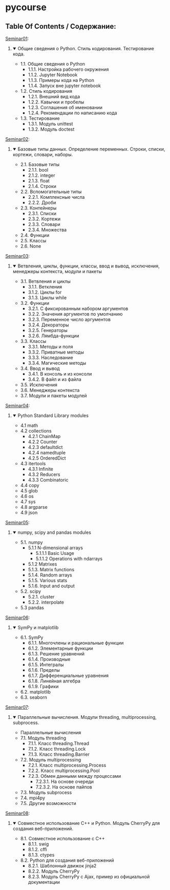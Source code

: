 # pycourse  
  
## Table Of Contents / Содержание:  
  
  
  
<p><a href="Seminar01.ipynb">Seminar01</a>: </p>
<ol>
    <li>
        <details open="">
            <summary> Общие сведения о Python. Стиль кодирования. Тестирование кода.</summary>
            <ul>
                <li>1.1. Общие сведения о Python
                    <ul>
                        <li>1.1.1. Настройка рабочего окружения </li>
                        <li>1.1.2. Jupyter Notebook </li>
                        <li>1.1.3. Примеры кода на Python </li>
                        <li>1.1.4. Запуск вне jupyter notebook </li>
                    </ul>
                </li>
                <li>1.2. Стиль кодирования
                    <ul>
                        <li>1.2.1. Внешний вид кода </li>
                        <li>1.2.2. Кавычки и пробелы </li>
                        <li>1.2.3. Соглашения об именовании </li>
                        <li>1.2.4. Рекомендации по написанию кода </li>
                    </ul>
                </li>
                <li>1.3. Тестирование
                    <ul>
                        <li>1.3.1. Модуль unittest </li>
                        <li>1.3.2. Модуль doctest </li>
                    </ul>
                </li>
            </ul>
        </details>
    </li>
</ol>
<p> </p>
<p><a href="Seminar02.ipynb">Seminar02</a>: </p>
<ol>
    <li>
        <details open="">
            <summary> Базовые типы данных. Определение переменных. Строки, списки, кортежи, словари, наборы. </summary>
            <ul>
                <li>2.1. Базовые типы
                    <ul>
                        <li>2.1.1. bool </li>
                        <li>2.1.2. integer </li>
                        <li>2.1.3. float </li>
                        <li>2.1.4. Строки </li>
                    </ul>
                </li>
                <li>2.2. Вспомогательные типы
                    <ul>
                        <li>2.2.1. Комплексные числа </li>
                        <li>2.2.2. Дроби </li>
                    </ul>
                </li>
                <li>2.3. Контейнеры
                    <ul>
                        <li>2.3.1. Списки </li>
                        <li>2.3.2. Кортежи </li>
                        <li>2.3.3. Словари </li>
                        <li>2.3.4. Множества </li>
                    </ul>
                </li>
                <li>2.4. Функции </li>
                <li>2.5. Классы </li>
                <li>2.6. None </li>
            </ul>
        </details>
    </li>
</ol>
<p></p>
<p><a href="Seminar03.ipynb">Seminar03</a>: </p>
<ol>
    <li>
        <details open="">
            <summary> Ветвления, циклы, функции, классы, ввод и вывод, исключения, менеджеры контекста, модули и пакеты </summary>
            <ul>
                <li>3.1. Ветвления и циклы
                    <ul>
                        <li>3.1.1. Веткления </li>
                        <li>3.1.2. Циклы for </li>
                        <li>3.1.3. Циклы while </li>
                    </ul>
                </li>
                <li>3.2. Функции
                    <ul>
                        <li>3.2.1. С фиксированным набором аргументов </li>
                        <li>3.2.2. Значения аргументов по умолчанию </li>
                        <li>3.2.3. Переменное число аргументов </li>
                        <li>3.2.4. Декораторы </li>
                        <li>3.2.5. Генераторы </li>
                        <li>3.2.6. Лямбда-функции </li>
                    </ul>
                </li>
                <li>3.3. Классы
                    <ul>
                        <li>3.3.1. Методы и поля </li>
                        <li>3.3.2. Приватные методы </li>
                        <li>3.3.3. Наследование </li>
                        <li>3.3.4. Магические методы </li>
                    </ul>
                </li>
                <li>3.4. Ввод и вывод
                    <ul>
                        <li>3.4.1. В консоль и из консоли </li>
                        <li>3.4.2. В файл и из файла </li>
                    </ul>
                </li>
                <li>3.5. Исключения </li>
                <li>3.6. Менеджеры контекста </li>
                <li>3.7. Модули и пакеты модулей </li>
            </ul>
        </details>
    </li>
</ol>
<p></p>
<p><a href="Seminar04.ipynb">Seminar04</a>: </p>
<ol>
    <li>
        <details open="">
            <summary> Python Standard Library modules </summary>
            <ul>
                <li>4.1 math </li>
                <li>4.2 collections
                    <ul>
                        <li>4.2.1 ChainMap </li>
                        <li>4.2.2 Counter </li>
                        <li>4.2.3 defaultdict </li>
                        <li>4.2.4 namedtuple </li>
                        <li>4.2.5 OrderedDict </li>
                    </ul>
                </li>
                <li>4.3 itertools
                    <ul>
                        <li>4.3.1 Infinite </li>
                        <li>4.3.2 Reducers </li>
                        <li>4.3.3 Combinatoric </li>
                    </ul>
                </li>
                <li>4.4 copy </li>
                <li>4.5 glob </li>
                <li>4.6 os </li>
                <li>4.7 sys </li>
                <li>4.8 argparse </li>
                <li>4.9 json </li>
            </ul>
        </details>
    </li>
</ol>
<p></p>
<p><a href="Seminar05.ipynb">Seminar05</a>: </p>
<ol>
    <li>
        <details open="">
            <summary> numpy, scipy and pandas modules </summary>
            <ul>
                <li>5.1. numpy
                    <ul>
                        <li>5.1.1 N-dimensional arrays
                            <ul>
                                <li>5.1.1.1 Basic Usage </li>
                                <li>5.1.1.2 Operations with ndarrays </li>
                            </ul>
                        </li>
                        <li>5.1.2 Matrixes </li>
                        <li>5.1.3. Matrix functions </li>
                        <li>5.1.4. Random arrays </li>
                        <li>5.1.5. Various stats </li>
                        <li>5.1.6. Input and output </li>
                    </ul>
                </li>
                <li>5.2. scipy
                    <ul>
                        <li>5.2.1. cluster </li>
                        <li>5.2.2. interpolate </li>
                    </ul>
                </li>
                <li>5.3 pandas </li>
            </ul>
        </details>
    </li>
</ol>
<p></p>
<p><a href="Seminar06.ipynb">Seminar06</a>: </p>
<ol>
    <li>
        <details open="">
            <summary> SymPy и matplotlib </summary>
            <ul>
                <li>6.1. SymPy
                    <ul>
                        <li>6.1.1. Многочлены и рациональные функции </li>
                        <li>6.1.2. Элементарные функции </li>
                        <li>6.1.3. Решение уравнений </li>
                        <li>6.1.4. Производные </li>
                        <li>6.1.5. Интегралы </li>
                        <li>6.1.6. Пределы </li>
                        <li>6.1.7. Дифференциальные уравнения </li>
                        <li>6.1.8. Линейная алгебра </li>
                        <li>6.1.9. Графики </li>
                    </ul>
                </li>
                <li>6.2. matplotlib </li>
                <li>6.3. seaborn </li>
            </ul>
        </details>
    </li>
</ol>
<p></p>
<p><a href="Seminar07.ipynb">Seminar07</a>: </p>
<ol>
    <li>
        <details open="">
            <summary> Параллельные вычисления. Модули threading, multiprocessing, subprocess. </summary>
            <ul>
                <li>Параллельные вычисления </li>
                <li>7.1. Модуль threading
                    <ul>
                        <li>7.1.1. Класс threading.Thread </li>
                        <li>7.1.2. Класс threading.Lock </li>
                        <li>7.1.3. Класс threading.Barrier </li>
                    </ul>
                </li>
                <li>7.2. Модуль multiprocessing
                    <ul>
                        <li>7.2.1. Класс multiprocessing.Process </li>
                        <li>7.2.2. Класс multiprocessing.Pool </li>
                        <li>7.2.3. Обмен данными между процессами
                            <ul>
                                <li>7.2.3.1. На основе очереди </li>
                                <li>7.2.3.2. На основе пайпов </li>
                            </ul>
                        </li>
                    </ul>
                </li>
                <li>7.3. Модуль subprocess </li>
                <li>7.4. mpi4py </li>
                <li>7.5. Другие возможности </li>
            </ul>
        </details>
    </li>
</ol>
<p></p>
<p><a href="Seminar08.ipynb">Seminar08</a>: </p>
<ol>
    <li>
        <details open="">
            <summary> Совместное использование C++ и Python. Модуль CherryPy для создания веб-приложений. </summary>
            <ul>
                <li>8.1. Совместное использование с C++
                    <ul>
                        <li>8.1.1. swig </li>
                        <li>8.1.2. cffi </li>
                        <li>8.1.3. ctypes </li>
                    </ul>
                </li>
                <li>8.2. Python для создания веб-приложений
                    <ul>
                        <li>8.2.1. Шаблонный движок jinja2 </li>
                        <li>8.2.2. Модуль CherryPy </li>
                        <li>8.2.3. Модуль CherryPy с Ajax, пример из официальной документации </li>
                    </ul>
                </li>
            </ul>
        </details>
    </li>
</ol>
<p></p>
</div>
